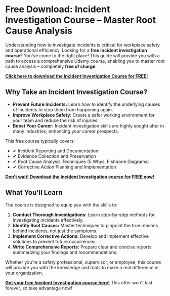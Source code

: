 # Free Download: Incident Investigation Course – Master Root Cause Analysis

Understanding how to investigate incidents is critical for workplace safety and operational efficiency. Looking for a **free incident investigation course**? You've come to the right place! This guide will provide you with a path to access a comprehensive Udemy course, enabling you to master root cause analysis – completely **free of charge**.

[**Click here to download the Incident Investigation Course for FREE!**](https://udemywork.com/incident-investigation-course)

## Why Take an Incident Investigation Course?

*   **Prevent Future Incidents:** Learn how to identify the underlying causes of incidents to stop them from happening again.
*   **Improve Workplace Safety:** Create a safer working environment for your team and reduce the risk of injuries.
*   **Boost Your Career:** Incident investigation skills are highly sought after in many industries, enhancing your career prospects.

This free course typically covers:

*   ✔ Incident Reporting and Documentation
*   ✔ Evidence Collection and Preservation
*   ✔ Root Cause Analysis Techniques (5 Whys, Fishbone Diagrams)
*   ✔ Corrective Action Planning and Implementation

[**Don't wait! Download the Incident Investigation course for FREE now!**](https://udemywork.com/incident-investigation-course)

## What You'll Learn

The course is designed to equip you with the skills to:

1.  **Conduct Thorough Investigations:** Learn step-by-step methods for investigating incidents effectively.
2.  **Identify Root Causes:** Master techniques to pinpoint the true reasons behind incidents, not just the symptoms.
3.  **Implement Corrective Actions:** Develop and implement effective solutions to prevent future occurrences.
4.  **Write Comprehensive Reports:** Prepare clear and concise reports summarizing your findings and recommendations.

Whether you're a safety professional, supervisor, or employee, this course will provide you with the knowledge and tools to make a real difference in your organization.

[**Get your free Incident Investigation course here!**](https://udemywork.com/incident-investigation-course) This offer won't last forever, so take advantage now!
